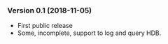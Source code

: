 ### Version 0.1 (2018-11-05)

* First public release
* Some, incomplete, support to log and query HDB.
